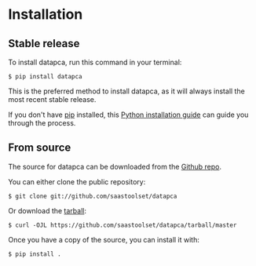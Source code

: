 # Installation

## Stable release

To install datapca, run this command in your
terminal:

``` console
$ pip install datapca
```

This is the preferred method to install datapca, as it will always install the most recent stable release.

If you don't have [pip][] installed, this [Python installation guide][]
can guide you through the process.

## From source

The source for datapca can be downloaded from
the [Github repo][].

You can either clone the public repository:

``` console
$ git clone git://github.com/saastoolset/datapca
```

Or download the [tarball][]:

``` console
$ curl -OJL https://github.com/saastoolset/datapca/tarball/master
```

Once you have a copy of the source, you can install it with:

``` console
$ pip install .
```

  [pip]: https://pip.pypa.io
  [Python installation guide]: http://docs.python-guide.org/en/latest/starting/installation/
  [Github repo]: https://github.com/%7B%7B%20cookiecutter.github_username%20%7D%7D/%7B%7B%20cookiecutter.project_slug%20%7D%7D
  [tarball]: https://github.com/%7B%7B%20cookiecutter.github_username%20%7D%7D/%7B%7B%20cookiecutter.project_slug%20%7D%7D/tarball/master
